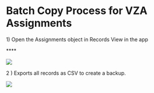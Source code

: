 # Batch Copy Process for VZA Assignments

1\) Open the Assignments object in Records View in the app

\*\*\*\*

![](https://lh3.googleusercontent.com/ER-fwo6369NFuztrX94iomEAMloZqwcqs1-a_cHxUFQqQdBMcUdjUezIgKAKuAO0VFChM_LhnADyu6AkDs1RCw_3nfbs6AcEfE4bVQJ4K_BJxTISkEQekjtRQQ4d9d9EYhpxcb5Z)



2 \) Exports all records as CSV to create a backup.



![](https://lh3.googleusercontent.com/Hp8zTk-c8ppMkvFCFrM_7oyFHinwxQ5274fe3TxDTwDLzGQ0MX3w6caMmaCs49dUag4lsNMbqpIMxFj0rTNmgXBYS5SRFMHgiSJfAWjehf7X8YfJWm_5z1khA9rW2aosm7iz4G7s)

